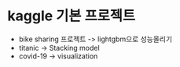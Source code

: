 # kaggle 기본 프로젝트
* bike sharing 프로젝트 -> lightgbm으로 성능올리기
* titanic -> Stacking model
* covid-19 -> visualization
